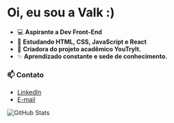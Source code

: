 # Oi, eu sou a Valk :) 
- 💻 **Aspirante a Dev Front-End**
- 🌱 **Estudando HTML, CSS, JavaScript e React** 
- 🚀 **Criadora do projeto acadêmico YouTryIt.**
- ✨ **Aprendizado constante e sede de conhecimento.**

### 📫 Contato
- [LinkedIn](https://www.linkedin.com/in/valkiriadesenas/)
- [E-mail](valkiriasenas@gmail.com)

![GitHub Stats](https://github-readme-stats.vercel.app/api?username=senabytes&show_icons=true&hide=contribs,prs&cache_seconds=86400&theme=aura)
